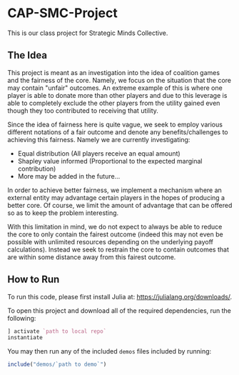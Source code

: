 # CAP-SMC-Project
This is our class project for Strategic Minds Collective.

## The Idea

This project is meant as an investigation into the idea of coalition games and the fairness of the core. Namely, we focus on the situation that the core may contain "unfair" outcomes. An extreme example of this is where one player is able to donate more than other players and due to this leverage is able to completely exclude the other players from the utility gained even though they too contributed to receiving that utility. 

Since the idea of fairness here is quite vague, we seek to employ various different notations of a fair outcome and denote any benefits/challenges to achieving this fairness. Namely we are currently investigating:

* Equal distribution (All players receive an equal amount)
* Shapley value informed (Proportional to the expected marginal contribution)
* More may be added in the future...

In order to achieve better fairness, we implement a mechanism where an external entity may advantage certain players in the hopes of producing a better core. Of course, we limit the amount of advantage that can be offered so as to keep the problem interesting.

With this limitation in mind, we do not expect to always be able to reduce the core to only contain the fairest outcome (indeed this may not even be possible with unlimited resources depending on the underlying payoff calculations). Instead we seek to restrain the core to contain outcomes that are within some distance away from this fairest outcome.

## How to Run

To run this code, please first install Julia at: https://julialang.org/downloads/.

To open this project and download all of the required dependencies, run the following:

```julia
] activate `path to local repo`
instantiate
```

You may then run any of the included `demos` files included by running:

```julia
include("demos/`path to demo`")
```




